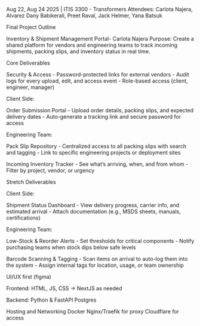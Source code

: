 Aug 22, Aug 24 2025 | ITIS 3300 - Transformers
Attendees: Carlota Najera, Alvarez Dany Babikerali, Preet Raval, Jack Helmer, Yana Batsuk

Final Project Outline

Inventory & Shipment Management Portal- Carlota Najera 
 Purpose: Create a shared platform for vendors and engineering teams to track incoming shipments, packing slips, and inventory status in real time. 

Core Deliverables

Security & Access
    - Password-protected links for external vendors
    - Audit logs for every upload, edit, and access event
    - Role-based access (client, engineer, manager)

Client Side:

Order Submission Portal
    - Upload order details, packing slips, and expected delivery dates
    - Auto-generate a tracking link and secure password for access

Engineering Team:

Pack Slip Repository
    - Centralized access to all packing slips with search and tagging
    - Link to specific engineering projects or deployment sites

Incoming Inventory Tracker
    - See what’s arriving, when, and from whom
    - Filter by project, vendor, or urgency

Stretch Deliverables

Client Side:

Shipment Status Dashboard
    - View delivery progress, carrier info, and estimated arrival
    - Attach documentation (e.g., MSDS sheets, manuals, certifications)

Engineering Team: 

Low-Stock & Reorder Alerts
    - Set thresholds for critical components
    - Notify purchasing teams when stock dips below safe levels

Barcode Scanning & Tagging
    - Scan items on arrival to auto-log them into the system
    - Assign internal tags for location, usage, or team ownership

UI/UX first (figma) 

Frontend: 
HTML, JS, CSS -> NextJS as needed

Backend: 
Python & FastAPI
Postgres

Hosting and Networking
Docker
Nginx/Traefik for proxy
Cloudflare for access
